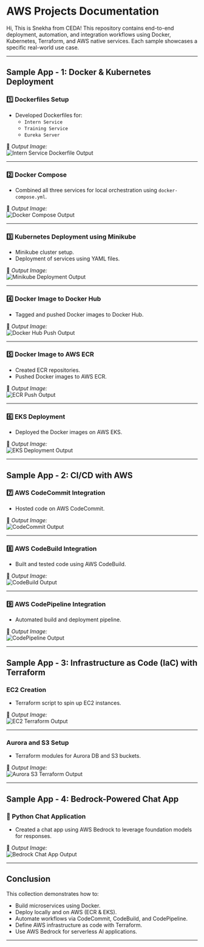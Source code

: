 # AWS Projects Documentation
Hi, This is Snekha from CEDA!
This repository contains end-to-end deployment, automation, and integration workflows using Docker, Kubernetes, Terraform, and AWS native services. Each sample showcases a specific real-world use case.

---

##  Sample App - 1: Docker & Kubernetes Deployment

### 1️⃣ Dockerfiles Setup
- Developed Dockerfiles for:
    - `Intern Service`
    - `Training Service`
    - `Eureka Server`

📸 *Output Image:*  
![Intern Service Dockerfile Output](./images/intern_service_docker.png)  

---

### 2️⃣ Docker Compose
- Combined all three services for local orchestration using `docker-compose.yml`.

📸 *Output Image:*  
![Docker Compose Output](./images/docker_compose_output.png)  

---

### 3️⃣ Kubernetes Deployment using Minikube
- Minikube cluster setup.
- Deployment of services using YAML files.

📸 *Output Image:*  
![Minikube Deployment Output](./images/minikube_output.png)  

---

### 4️⃣ Docker Image to Docker Hub
- Tagged and pushed Docker images to Docker Hub.

📸 *Output Image:*  
![Docker Hub Push Output](./images/dockerhub_push.png)  

---

### 5️⃣ Docker Image to AWS ECR
- Created ECR repositories.
- Pushed Docker images to AWS ECR.

📸 *Output Image:*  
![ECR Push Output](./images/ecr_push.png)  

---

### 6️⃣ EKS Deployment
- Deployed the Docker images on AWS EKS.

📸 *Output Image:*  
![EKS Deployment Output](./images/eks_output.png)  

---

##  Sample App - 2: CI/CD with AWS

### 7️⃣ AWS CodeCommit Integration
- Hosted code on AWS CodeCommit.

📸 *Output Image:*  
![CodeCommit Output](./images/codecommit_output.png)  

---

### 8️⃣ AWS CodeBuild Integration
- Built and tested code using AWS CodeBuild.

📸 *Output Image:*  
![CodeBuild Output](./images/codebuild_output.png)  

---

### 9️⃣ AWS CodePipeline Integration
- Automated build and deployment pipeline.

📸 *Output Image:*  
![CodePipeline Output](./images/codepipeline_output.png)  

---

##  Sample App - 3: Infrastructure as Code (IaC) with Terraform

###  EC2 Creation
- Terraform script to spin up EC2 instances.

📸 *Output Image:*  
![EC2 Terraform Output](./images/terraform_ec2_output.png)  

---

###  Aurora and S3 Setup
- Terraform modules for Aurora DB and S3 buckets.

📸 *Output Image:*  
![Aurora S3 Terraform Output](./images/terraform_aurora_s3_output.png)  

---

##  Sample App - 4: Bedrock-Powered Chat App

### 💬 Python Chat Application
- Created a chat app using AWS Bedrock to leverage foundation models for responses.

📸 *Output Image:*  
![Bedrock Chat App Output](./images/bedrock_chat_output.png)  

---

##  Conclusion
This collection demonstrates how to:
- Build microservices using Docker.
- Deploy locally and on AWS (ECR & EKS).
- Automate workflows via CodeCommit, CodeBuild, and CodePipeline.
- Define AWS infrastructure as code with Terraform.
- Use AWS Bedrock for serverless AI applications.

---


